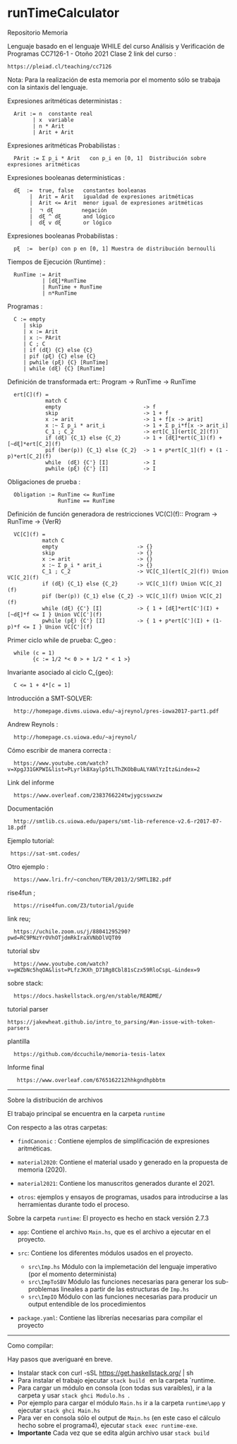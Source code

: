 # runTimeCalculator
Repositorio Memoria 


Lenguaje basado en el lenguaje WHILE del curso Análisis y Verificación de Programas CC7126-1 - Otoño 2021 Clase 2
link del curso :

    https://pleiad.cl/teaching/cc7126

Nota: Para la realización de esta memoria por el momento sólo se trabaja con la sintaxis del lenguaje.

Expresiones aritméticas deterministas :

      Arit := n  constante real
            | x  variable
            | n * Arit
            | Arit + Arit

Expresiones aritméticas Probabilistas :

      PArit := Σ p_i * Arit   con p_i en [0, 1]  Distribución sobre expresiones aritméticas

            
Expresiones booleanas deterministicas :
        
      dξ  :=  true, false   constantes booleanas
           |  Arit = Arit   igualdad de expresiones aritméticas
           |  Arit <= Arit  menor igual de expresiones aritméticas
           |  ㄱ dξ         negación
           |  dξ ^ dξ       and lógico
           |  dξ v dξ       or lógico

Expresiones booleanas Probabilistas :

      pξ  :=  ber(p) con p en [0, 1] Muestra de distribución bernoulli 

Tiempos de Ejecución (Runtime) :

      RunTime := Arit
               | [dξ]*RunTime
               | RunTime + RunTime
               | n*RunTime
Programas :

      C := empty
         | skip
         | x := Arit
         | x :~ PArit
         | C ; C 
         | if (dξ) {C} else {C}
         | pif (pξ) {C} else {C}
         | pwhile (pξ) {C} [RunTime]
         | while (dξ) {C} [RunTime]

Definición de transformada ert:: Program -> RunTime -> RunTime 

      ert[C](f) = 
                match C
                empty                          -> f                
                skip                           -> 1 + f
                x := arit                      -> 1 + f[x -> arit]
                x :~ Σ p_i * arit_i            -> 1 + Σ p_i*f[x -> arit_i]
                C_1 ; C_2                      -> ert[C_1](ert[C_2](f))
                if (dξ) {C_1} else {C_2}       -> 1 + [dξ]*ert(C_1)(f) + [~dξ]*ert[C_2](f)
                pif (ber(p)) {C_1} else {C_2}  -> 1 + p*ert[C_1](f) + (1 - p)*ert[C_2](f)
                while  (dξ) {C'} [I]           -> I
                pwhile (pξ) {C'} [I]           -> I

Obligaciones de prueba :

      Obligation := RunTime <= RunTime
                    RunTime == RunTime

Definición de función generadora de restricciones  VC(C)(f):: Program -> RunTime -> {VerR}

      VC[C](f) = 
               match C
               empty                         -> {}
               skip                          -> {}
               x := arit                     -> {}
               x :~ Σ p_i * arit_i           -> {}
               C_1 ; C_2                     -> VC[C_1](ert[C_2](f)) Union VC[C_2](f)
               if (dξ) {C_1} else {C_2}      -> VC[C_1](f) Union VC[C_2](f)
               pif (ber(p)) {C_1} else {C_2} -> VC[C_1](f) Union VC[C_2](f)
               while (dξ) {C'} [I]           -> { 1 + [dξ]*ert[C'](I) + [~dξ]*f <= I } Union VC[C'](f)
               pwhile (pξ) {C'} [I]          -> { 1 + p*ert[C'](I) + (1-p)*f <= I } Union VC[C'](f)



Primer ciclo while de prueba:
      C_geo :

      while (c = 1)
            {c := 1/2 *< 0 > + 1/2 * < 1 >}

Invariante asociado al ciclo C_{geo}:

      C <= 1 + 4*[c = 1]


Introducción a SMT-SOLVER:

      http://homepage.divms.uiowa.edu/~ajreynol/pres-iowa2017-part1.pdf

Andrew Reynols :

      http://homepage.cs.uiowa.edu/~ajreynol/

Cómo escribir de manera correcta :
    
      https://www.youtube.com/watch?v=XpgJ31GKPWI&list=PLyrlk8Xaylp5tLThZKObBuALYANlYzItz&index=2 

Link del informe 

      https://www.overleaf.com/2383766224twjygcsswxzw

Documentación

      http://smtlib.cs.uiowa.edu/papers/smt-lib-reference-v2.6-r2017-07-18.pdf

Ejemplo tutorial:

     https://sat-smt.codes/

Otro ejemplo :

      https://www.lri.fr/~conchon/TER/2013/2/SMTLIB2.pdf

rise4fun ;

      https://rise4fun.com/Z3/tutorial/guide

link reu;

      https://uchile.zoom.us/j/88041295290?pwd=RC9PNzYrOVhOTjdmRkIraXVNbDlVQT09


tutorial sbv

      https://www.youtube.com/watch?v=gWZbNc5hqOA&list=PLfzJKXh_D71Rg8Cbl81sCzx59RloCspL-&index=9

sobre stack:

      https://docs.haskellstack.org/en/stable/README/

tutorial parser
    
    https://jakewheat.github.io/intro_to_parsing/#an-issue-with-token-parsers

plantilla 

      https://github.com/dccuchile/memoria-tesis-latex 

Informe final
       
       https://www.overleaf.com/6765162212hhkgndhpbbtm

------------------------------------------------------------------------------------------------------------------------------------------------------------

Sobre la distribución de archivos

El trabajo principal se encuentra en la carpeta `runtime`

Con respecto a las otras carpetas: 

- `findCanonic` : Contiene ejemplos de simplificación de expresiones aritméticas.

- `material2020`: Contiene el material usado y generado en la propuesta de memoria (2020).

- `material2021`: Contiene los manuscritos generados durante el 2021.

- `otros`: ejemplos y ensayos de programas, usados para introducirse a las herramientas durante todo el proceso.

Sobre la carpeta `runtime`: El proyecto es hecho en stack versión 2.7.3

- `app`: Contiene el archivo `Main.hs`, que es el archivo a ejecutar en el proyecto.

- `src`: Contiene los diferentes módulos usados en el proyecto.
    - `src\Imp.hs` Módulo con la implemetación del lenguaje imperativo (por el momento determinista)
    - `src\ImpToSBV` Módulo  las funciones necesarias para generar los sub-problemas lineales a partir de las estructuras de `Imp.hs`
    - `src\ImpIO` Módulo con las funciones necesarias para producir un output entendible de los procedimientos

- `package.yaml`: Contiene las librerías necesarias para compilar el proyecto

--------------------------------------------------------------------------------------------------------------------------------------------------------

Como compilar:

Hay pasos que averiguaré en breve.
- Instalar stack  con curl -sSL https://get.haskellstack.org/ | sh
- Para instalar el trabajo ejecutar  `stack build ` en la carpeta  `runtime.
- Para cargar un módulo en consola (con todas sus varaibles), ir a la carpeta y usar  `stack ghci Modulo.hs `.
- Por ejemplo para cargar el módulo  `Main.hs` ir a la carpeta  `runtime\app` y ejecutar  `stack ghci Main.hs `
- Para ver en consola sólo el output de  `Main.hs` (en este caso el cálculo hecho sobre el programa4), ejecutar  `stack exec runtime-exe`.
- **Importante** Cada vez que se edita algún archivo usar  `stack build`


